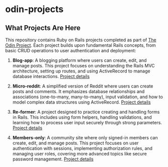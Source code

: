 # odin-projects

## What Projects Are Here

This repository contains Ruby on Rails projects completed as part of [The Odin Project](https://www.theodinproject.com/). Each project builds upon fundamental Rails concepts, from basic CRUD operations to user authentication and deployment:

1. **Blog-app**: A blogging platform where users can create, edit, and manage posts. This project focuses on understanding the Rails MVC architecture, setting up routes, and using ActiveRecord to manage database interactions. [Project details](https://www.theodinproject.com/lessons/ruby-on-rails-blog-app)

2. **Micro-reddit**: A simplified version of Reddit where users can create posts and comments. It emphasizes database relationships and associations (one-to-many, many-to-many), input validation, and how to model complex data structures using ActiveRecord. [Project details](https://www.theodinproject.com/lessons/ruby-on-rails-micro-reddit)

3. **Re-former**: A project designed to practice creating and handling forms in Rails. This includes using form helpers, handling validations, and learning how to process user input securely through strong parameters. [Project details](https://www.theodinproject.com/lessons/ruby-on-rails-forms)

4. **Members-only**: A community site where only signed-in members can create, edit, and manage posts. This project focuses on user authentication with sessions, implementing authorization rules, and managing user roles, covering more advanced topics like secure password management. [Project details](https://www.theodinproject.com/lessons/ruby-on-rails-members-only)

